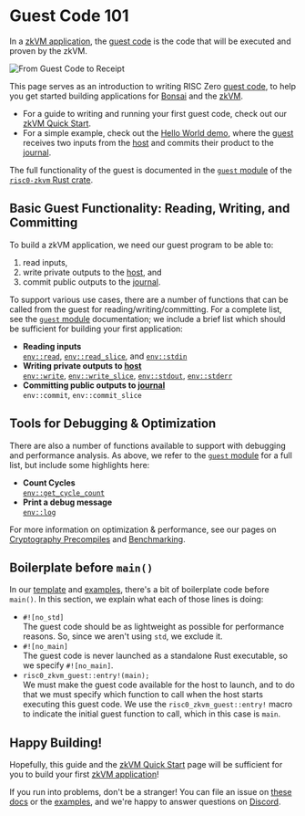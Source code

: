 # Guest Code 101

In a [zkVM application], the [guest code] is the code that will be executed and proven by the zkVM.

![From Guest Code to Receipt](/diagrams/from-rust-to-receipt.png)

This page serves as an introduction to writing RISC Zero [guest code], to help you get started building applications for [Bonsai] and the [zkVM].

- For a guide to writing and running your first guest code, check out our [zkVM Quick Start].
- For a simple example, check out the [Hello World demo], where the [guest] receives two inputs from the [host] and commits their product to the [journal].

The full functionality of the guest is documented in the [`guest` module] of the [`risc0-zkvm` Rust crate].

## Basic Guest Functionality: Reading, Writing, and Committing

To build a zkVM application, we need our guest program to be able to:

1. read inputs,
2. write private outputs to the [host], and
3. commit public outputs to the [journal].

To support various use cases, there are a number of functions that can be called from the guest for reading/writing/committing. For a complete list, see the [`guest` module] documentation; we include a brief list which should be sufficient for building your first application:

- **Reading inputs** <br/>
  [`env::read`], [`env::read_slice`], and [`env::stdin`]
- **Writing private outputs to [host]**<br/>
  [`env::write`], [`env::write_slice`], [`env::stdout`], [`env::stderr`]
- **Committing public outputs to [journal]**<br/>
  `env::commit`, `env::commit_slice`

## Tools for Debugging & Optimization

There are also a number of functions available to support with debugging and performance analysis. As above, we refer to the [`guest` module] for a full list, but include some highlights here:

- **Count Cycles** <br/>
  [`env::get_cycle_count`]
- **Print a debug message**<br/>
  [`env::log`]

For more information on optimization & performance, see our pages on [Cryptography Precompiles](./precompiles.md) and [Benchmarking](../benchmarks.md).

## Boilerplate before `main()`

In our [template] and [examples], there's a bit of boilerplate code before `main()`. In this section, we explain what each of those lines is doing:

- `#![no_std]` <br/>
  The guest code should be as lightweight as possible for performance reasons. So, since we aren't using `std`, we exclude it.
- `#![no_main]` <br/>
  The guest code is never launched as a standalone Rust executable, so we specify `#![no_main]`.
- `risc0_zkvm_guest::entry!(main);` <br/>
  We must make the guest code available for the host to launch, and to do that we must specify which function to call when the host starts executing this guest code. We use the `risc0_zkvm_guest::entry!` macro to indicate the initial guest function to call, which in this case is `main`.

## Happy Building!

Hopefully, this guide and the [zkVM Quick Start] page will be sufficient for you to build your first [zkVM application]!

If you run into problems, don't be a stranger!
You can file an issue on [these docs] or the [examples], and we're happy to answer questions on [Discord].

[`env::get_cycle_count`]: https://docs.rs/risc0-zkvm/0.18/risc0_zkvm/guest/env/fn.get_cycle_count.html
[`env::log`]: https://docs.rs/risc0-zkvm/0.18/risc0_zkvm/guest/env/fn.log.html
[`env::read_slice`]: https://docs.rs/risc0-zkvm/0.18/risc0_zkvm/guest/env/fn.read_slice.html
[`env::read`]: https://docs.rs/risc0-zkvm/0.18/risc0_zkvm/guest/env/fn.read.html
[`env::stderr`]: https://docs.rs/risc0-zkvm/0.18/risc0_zkvm/guest/env/fn.stderr.html
[`env::stdin`]: https://docs.rs/risc0-zkvm/0.18/risc0_zkvm/guest/env/fn.stdin.html
[`env::stdout`]: https://docs.rs/risc0-zkvm/0.18/risc0_zkvm/guest/env/fn.stdout.html
[`env::write_slice`]: https://docs.rs/risc0-zkvm/0.18/risc0_zkvm/guest/env/fn.write_slice.html
[`env::write`]: https://docs.rs/risc0-zkvm/0.18/risc0_zkvm/guest/env/fn.write.html
[`guest` module]: https://docs.rs/risc0-zkvm/0.18/risc0_zkvm/guest
[`risc0-zkvm` Rust crate]: https://docs.rs/risc0-zkvm
[Bonsai]: ../../bonsai
[Discord]: https://discord.gg/risczero
[examples]: https://github.com/risc0/risc0/tree/release-0.18/examples
[guest]: /terminology#guest
[guest code]: /terminology#guest
[Hello World demo]: https://github.com/risc0/risc0/tree/release-0.18/examples/hello-world
[host]: /terminology#host
[journal]: /terminology#journal
[template]: https://github.com/risc0/risc0/tree/release-0.18/templates/rust-starter
[these docs]: https://github.com/risc0/risc0/issues/new/choose
[zkVM]: ..
[zkVM Application]: ..
[zkVM Quick Start]: ../quickstart.md
